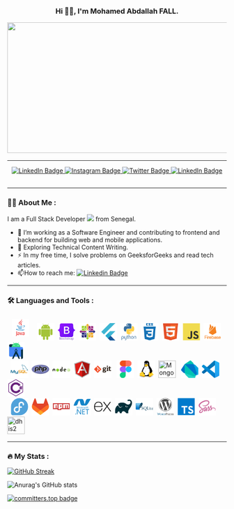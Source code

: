 <div id="header" align="center">

### Hi 👋🏾, I'm Mohamed Abdallah FALL.
  <!-- <h3>Hi 👋🏾, I'm Mohamed Abdallah FALL.</h3> -->
   <div align="center">
    <img src="https://media.giphy.com/media/bGgsc5mWoryfgKBx1u/giphy.gif" width="600" height="300"/>
  </div>

---

  <!-- <img src="https://media.giphy.com/media/M9gbBd9nbDrOTu1Mqx/giphy.gif" width="100"/> -->
  <div id="badges">
  <a href="https://www.linkedin.com/in/mohamed-abdallah-fall-61b6a020a/">
    <img src="https://img.shields.io/badge/LinkedIn-blue?style=for-the-badge&logo=linkedin&logoColor=white" alt="LinkedIn Badge"/>
  </a>
  <a href="your-youtube-URL">
    <img src="https://img.shields.io/badge/Instagram-red?style=for-the-badge&logo=instagram&logoColor=white" alt="Instagram Badge"/>
  </a>
  <a href="https://twitter.com/Mohamed48166481">
    <img src="https://img.shields.io/badge/Twitter-blue?style=for-the-badge&logo=twitter&logoColor=white" alt="Twitter Badge"/>
  </a>
  <a href="https://www.linkedin.com/in/mohamed-abdallah-fall-61b6a020a/">
    <img src="https://img.shields.io/badge/LinkedIn-blue?style=for-the-badge&logo=linkedin&logoColor=white" alt="LinkedIn Badge"/>
  </a>
  </div>
  <img src="https://komarev.com/ghpvc/?username=AbdallahMaf&style=flat-square&color=blue" alt=""/>

</div>

<!-- ![Cover](https://github.com/AbdallahMaf/AbdallahMaf/blob/main/img/cover.png) -->


---

### :man_technologist: About Me :
I am a Full Stack Developer <img src="https://media.giphy.com/media/WUlplcMpOCEmTGBtBW/giphy.gif" width="30"> from Senegal.
- :telescope: I’m working as a Software Engineer and contributing to frontend and backend for building web and mobile applications.
- :seedling: Exploring Technical Content Writing.
- :zap: In my free time, I solve problems on GeeksforGeeks and read tech articles.
- :mailbox:How to reach me: [![Linkedin Badge](https://img.shields.io/badge/-LinkedIn-blue?style=flat&logo=Linkedin&logoColor=white)](https://www.linkedin.com/in/mohamed-abdallah-fall-61b6a020a/)


---

### :hammer_and_wrench: Languages and Tools :
<div>
  <img src="https://github.com/devicons/devicon/blob/master/icons/java/java-original-wordmark.svg" title="Java" alt="Java" width="40" height="40" style="margin: 10px"/>&nbsp;
  <img src="https://github.com/devicons/devicon/blob/master/icons/android/android-original.svg" title="Android" alt="Android" width="40" height="40"/>&nbsp;
  <img src="https://github.com/devicons/devicon/blob/master/icons/bootstrap/bootstrap-original-wordmark.svg" title="Bootstrap" alt="Bootstrap" width="40" height="40"/>&nbsp;
  <img src="https://github.com/devicons/devicon/blob/master/icons/centos/centos-original.svg" title="CentOs" alt="CentOs" width="40" height="40"/>&nbsp;
  <img src="https://github.com/devicons/devicon/blob/master/icons/flutter/flutter-original.svg" title="Flutter" alt="Flutter" width="40" height="40"/>&nbsp;
  <img src="https://github.com/devicons/devicon/blob/master/icons/python/python-original-wordmark.svg" title="Python" alt="Python " width="40" height="40"/>&nbsp;
  <img src="https://github.com/devicons/devicon/blob/master/icons/css3/css3-plain-wordmark.svg"  title="CSS3" alt="CSS" width="40" height="40"/>&nbsp;
  <img src="https://github.com/devicons/devicon/blob/master/icons/html5/html5-original.svg" title="HTML5" alt="HTML" width="40" height="40"/>&nbsp;
  <img src="https://github.com/devicons/devicon/blob/master/icons/javascript/javascript-original.svg" title="JavaScript" alt="JavaScript" width="40" height="40"/>&nbsp;
  <img src="https://github.com/devicons/devicon/blob/master/icons/firebase/firebase-plain-wordmark.svg" title="Firebase" alt="Firebase" width="40" height="40"/>&nbsp;
  <img src="https://github.com/devicons/devicon/blob/master/icons/androidstudio/androidstudio-original.svg" title="AndroidStudio"  alt="AndroidStudio" width="40" height="40"/><br>&nbsp;
  <img src="https://github.com/devicons/devicon/blob/master/icons/mysql/mysql-original-wordmark.svg" title="MySQL"  alt="MySQL" width="40" height="40"/>&nbsp;
  <img src="https://github.com/devicons/devicon/blob/master/icons/php/php-original.svg" title="php"  alt="php" width="40" height="40"/>&nbsp;
  <img src="https://github.com/devicons/devicon/blob/master/icons/nodejs/nodejs-original-wordmark.svg" title="NodeJS" alt="NodeJS" width="40" height="40"/>&nbsp;
  <img src="https://github.com/devicons/devicon/blob/master/icons/angularjs/angularjs-original.svg" title="Angular" alt="Angular" width="40" height="40"/>&nbsp;
  <img src="https://github.com/devicons/devicon/blob/master/icons/git/git-original-wordmark.svg" title="Git" **alt="Git" width="40" height="40"/>&nbsp;&nbsp;
  <img src="https://github.com/devicons/devicon/blob/master/icons/figma/figma-original.svg" title="Figma" **alt="Figma" width="40" height="40"/>&nbsp;
  <img src="https://github.com/devicons/devicon/blob/master/icons/linux/linux-original.svg" title="Linux" **alt="Linux" width="40" height="40"/>&nbsp;
  <img src="https://github.com/AbdallahMaf/devicon/blob/master/icons/mongodb/mongodb-original-wordmark.svg" title="Mongodb" **alt="Mongodb" width="40" height="40"/> &nbsp;
  <img src="https://github.com/devicons/devicon/blob/master/icons/dart/dart-original.svg" title="Dart" **alt="Dart" width="40" height="40"/>&nbsp;
  <img src="https://github.com/devicons/devicon/blob/master/icons/vscode/vscode-original.svg" title="vscode" **alt="vscode" width="40" height="40"/>&nbsp;
  <img src="https://github.com/devicons/devicon/blob/master/icons/csharp/csharp-line.svg" title="C#" **alt="C#" width="40" height="40"/><br>&nbsp;
  <img src="https://github.com/devicons/devicon/blob/master/icons/fedora/fedora-plain.svg" title="fedora" **alt="fedora" width="40" height="40"/>&nbsp;
  <img src="https://github.com/devicons/devicon/blob/master/icons/gitlab/gitlab-original.svg" title="gitLab" **alt="gitLab" width="40" height="40"/>&nbsp;
  <img src="https://github.com/devicons/devicon/blob/master/icons/npm/npm-original-wordmark.svg" title="npm" **alt="npm" width="40" height="40"/>&nbsp;
  <img src="https://github.com/devicons/devicon/blob/master/icons/dot-net/dot-net-plain-wordmark.svg" title="microsoft.net" **alt="dot.net" width="40" height="40"/>&nbsp;
  <img src="https://github.com/devicons/devicon/blob/master/icons/express/express-original.svg" title="express" **alt="express" width="40" height="40"/>&nbsp;
  <img src="https://github.com/devicons/devicon/blob/master/icons/gradle/gradle-plain.svg" title="gradle" **alt="gradle" width="40" height="40"/>&nbsp;
  <img src="https://github.com/devicons/devicon/blob/master/icons/sqlite/sqlite-original-wordmark.svg" title="gradle" **alt="gradle" width="40" height="40"/>&nbsp;
  <img src="https://github.com/devicons/devicon/blob/master/icons/wordpress/wordpress-original.svg" title="wordpress" **alt="wordpress" width="40" height="40"/>&nbsp;
  <img src="https://github.com/devicons/devicon/blob/master/icons/typescript/typescript-original.svg" title="typescript" **alt="typescript" width="40" height="40"/>&nbsp;
  <img src="https://github.com/devicons/devicon/blob/master/icons/sass/sass-original.svg" title="sass" **alt="sass" width="40" height="40"/>&nbsp;
  <img src="https://avatars.githubusercontent.com/u/908206?v=4" title="dhis2" **alt="dhsi2" width="40" height="40"/>&nbsp;

</div>

---

### :fire: My Stats :

[![GitHub Streak](http://github-readme-streak-stats.herokuapp.com?user=AbdallahMaf&layout=compact&theme=vision-friendly-dark)](https://git.io/streak-stats)


![Anurag's GitHub stats](https://github-readme-stats.vercel.app/api?username=AbdallahMaf&theme=vision-friendly-dark&show_icons=true)

[![committers.top badge](https://user-badge.committers.top/senegal/AbdallahMaf.svg)](https://user-badge.committers.top/senegal/AbdallahMaf)

<!--
---

 ## :snake: Snake eating my contribution graph :

![snake gif](https://github.com/AbdallahMaf/AbdallahMaf/blob/output/github-contribution-grid-snake.svg) 
-->


